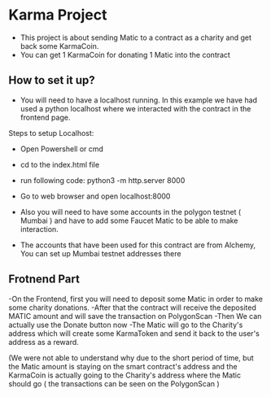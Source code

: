 # Karma Project

- This project is about sending Matic to a contract as a charity and get back some KarmaCoin.
- You can get 1 KarmaCoin for donating 1 Matic into the contract

## How to set it up?

- You will need to have a localhost running. In this example we have had used a python localhost where we interacted with the contract in the frontend page.

Steps to setup Localhost:
- Open Powershell or cmd
- cd to the index.html file
- run following code: python3 -m http.server 8000
- Go to web browser and open localhost:8000


- Also you will need to have some accounts in the polygon testnet ( Mumbai ) and have to add some Faucet Matic to be able to make interaction. 
- The accounts that have been used for this contract are from Alchemy, You can set up Mumbai testnet addresses there

## Frotnend Part

-On the Frontend, first you will need to deposit some Matic in order to make some charity donations.
-After that the contract will receive the deposited MATIC amount and will save the transaction on PolygonScan
-Then We can actually use the Donate button now
-The Matic will go to the Charity's address which will create some KarmaToken and send it back to the user's address as a reward.

(We were not able to understand why due to the short period of time, but the Matic amount is staying on the smart contract's address and the KarmaCoin is actually going to the Charity's address where the Matic should go ( the transactions can be seen on the PolygonScan ) 


